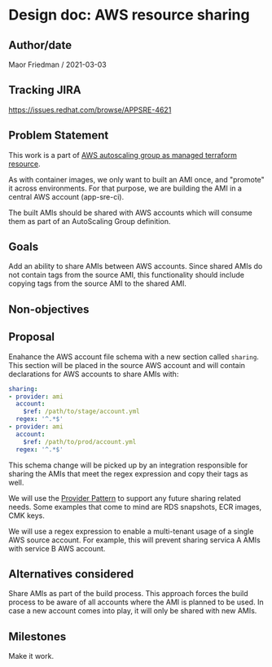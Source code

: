 # Design doc: AWS resource sharing

## Author/date

Maor Friedman / 2021-03-03

## Tracking JIRA

https://issues.redhat.com/browse/APPSRE-4621

## Problem Statement

This work is a part of [AWS autoscaling group as managed terraform resource](https://issues.redhat.com/browse/APPSRE-3925).

As with container images, we only want to built an AMI once, and "promote" it across environments. For that purpose, we are building the AMI in a central AWS account (app-sre-ci).

The built AMIs should be shared with AWS accounts which will consume them as part of an AutoScaling Group definition.

## Goals

Add an ability to share AMIs between AWS accounts. Since shared AMIs do not contain tags from the source AMI, this functionality should include copying tags from the source AMI to the shared AMI.

## Non-objectives

## Proposal

Enahance the AWS account file schema with a new section called `sharing`. This section will be placed in the source AWS account and will contain declarations for AWS accounts to share AMIs with:
```yaml
sharing:
- provider: ami
  account:
    $ref: /path/to/stage/account.yml
  regex: '^.*$'
- provider: ami
  account:
    $ref: /path/to/prod/account.yml
  regex: '^.*$'
```

This schema change will be picked up by an integration responsible for sharing the AMIs that meet the regex expression and copy their tags as well.

We will use the [Provider Pattern](https://gitlab.cee.redhat.com/service/app-interface/-/blob/master/docs/app-interface/qontract-reconcile-patterns.md#the-provider-pattern) to support any future sharing related needs. Some examples that come to mind are RDS snapshots, ECR images, CMK keys.

We will use a regex expression to enable a multi-tenant usage of a single AWS source account. For example, this will prevent sharing servica A AMIs with service B AWS account.

## Alternatives considered

Share AMIs as part of the build process. This approach forces the build process to be aware of all accounts where the AMI is planned to be used. In case a new account comes into play, it will only be shared with new AMIs.

## Milestones

Make it work.
